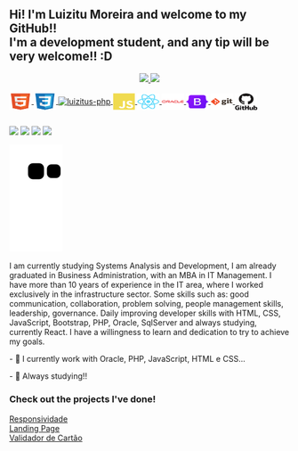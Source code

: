 ## Hi! I'm Luizitu Moreira and welcome to my GitHub!! <br> I'm a development student, and any tip will be very welcome!! :D
<div align="center">
  <a href="https://github.com/luizitus">
  <img height="150em" src="https://github-readme-stats.vercel.app/api?username=luizitus&show_icons=true&theme=merko&include_all_commits=true&count_private=true"/>
  <img height="150em" src="https://github-readme-stats.vercel.app/api/top-langs/?username=luizitus&layout=compact&langs_count=7&theme=merko"/>
</div>
<div style="display: inline_block"><br>
  <img align="center" alt="luizitus-HTML" height="30" width="40" src="https://raw.githubusercontent.com/devicons/devicon/master/icons/html5/html5-original.svg" title="HTML">
  <img align="center" alt="luizitus-CSS" height="30" width="40" src="https://raw.githubusercontent.com/devicons/devicon/master/icons/css3/css3-original.svg" title="CSS">
  <img align="center" alt="luizitus-php" height="30" width="40" src="https://raw.githubusercontent.com/jmnote/z-icons/master/svg/php.svg" title="PHP">
  <img align="center" alt="luizitus-Js" height="30" width="40" src="https://raw.githubusercontent.com/devicons/devicon/master/icons/javascript/javascript-plain.svg" title="Java Script">
  <img align="center" alt="luizitus-React" height="30" width="40" src="https://raw.githubusercontent.com/devicons/devicon/master/icons/react/react-original.svg" title="React">
  <img align="center" alt="luizitus-Oracle" height="30" width="40" src="https://github.com/devicons/devicon/blob/master/icons/oracle/oracle-original.svg" title="Oracle">
  <img align="center" alt="luizitus-Bootstrap" height="30" width="40" src="https://github.com/devicons/devicon/blob/master/icons/bootstrap/bootstrap-original.svg" title="Bootstrap">
  <img align="center" alt="luizitus-Git" height="30" width="40" src="https://github.com/devicons/devicon/blob/master/icons/git/git-original-wordmark.svg" title="Git">
  <img align="center" alt="luizitus-Github" height="30" width="40" src="https://github.com/devicons/devicon/blob/master/icons/github/github-original-wordmark.svg" title="Github">
  
  <!--LINK DE ÍCONES - https://github.com/devicons/devicon/tree/master/icons-->
  <!--img align="center" alt="luizitus-Ts" height="30" width="40" src="https://raw.githubusercontent.com/devicons/devicon/master/icons/typescript/typescript-plain.svg">
  <img align="center" alt="luizitus-Python" height="30" width="40" src="https://raw.githubusercontent.com/devicons/devicon/master/icons/python/python-original.svg">
  <img align="center" alt="luizitus-Csharp" height="30" width="40" src="https://raw.githubusercontent.com/devicons/devicon/master/icons/csharp/csharp-original.svg"-->
</div>
  
  ##
 
<div> 
  <a href = "mailto:luizitus@gmail.com"><img src="https://img.shields.io/badge/-Gmail-%23333?style=for-the-badge&logo=gmail&logoColor=white" target="_blank"></a>
  <a href="https://instagram.com/luizitus" target="_blank"><img src="https://img.shields.io/badge/-Instagram-%23E4405F?style=for-the-badge&logo=instagram&logoColor=white" target="_blank"></a>
 <a href="[Luizitus]#5220" target="_blank"><img src="https://img.shields.io/badge/Discord-7289DA?style=for-the-badge&logo=discord&logoColor=white" target="_blank"></a> 
  <a href="https://www.linkedin.com/in/luizhenriquemoreira/" target="_blank"><img src="https://img.shields.io/badge/-LinkedIn-%230077B5?style=for-the-badge&logo=linkedin&logoColor=white" target="_blank"></a> 
 
  ![Snake animation](https://github.com/luizitus/luizitus/blob/output/github-contribution-grid-snake.svg)
 
</div>
<p>I am currently studying Systems Analysis and Development, I am already graduated in Business Administration, with an MBA in IT Management. I have more than 10 years of experience in the IT area, where I worked exclusively in the infrastructure sector. Some skills such as: good communication, collaboration, problem solving, people management skills, leadership, governance. Daily improving developer skills with HTML, CSS, JavaScript, Bootstrap, PHP, Oracle, SqlServer and always studying, currently React. I have a willingness to learn and dedication to try to achieve my goals.</p>  
<p>- 🌱 I currently work with Oracle, PHP, JavaScript, HTML e CSS...</p>
<p>- 📖 Always studying!!</p>
  <h3>Check out the projects I've done!</h3>
  <a href="https://luizitus.github.io/Responsividade/#" target="_blank">Responsividade</a>
  </br>
  <a href="https://luizitus.github.io/Landing_page_ballibot/" target="_blank">Landing Page</a>
  </br>
  <a href="https://validador-cartao.vercel.app/" target="_blank"> Validador de Cartão</a>
